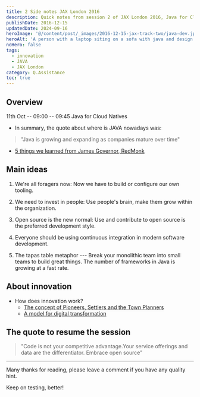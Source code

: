 ```yaml
---
title: 2 Side notes JAX London 2016
description: Quick notes from session 2 of JAX London 2016, Java for Cloud Natives preseneted by James Governor from RedMonk.
publishDate: 2016-12-15
updatedDate: 2024-09-16
heroImage: '@/content/post/_images/2016-12-15-jax-track-two/java-dev.jpg'
heroAlt: 'A person with a laptop siting on a sofa with java and design books on his left side, the image taken from above the person.'
noHero: false
tags:
  - innovation
  - JAVA
  - JAX London
category: Q.Assistance
toc: true
---
```


## Overview

11th Oct -- 09:00 -- 09:45 Java for Cloud Natives

-   In summary, the quote about where is JAVA nowadays was:

> "Java is growing and expanding as companies mature over time"

-   [5 things we learned from James Governor, RedMonk](https://jaxenter.com/129566-129566.html)

## Main ideas

1. We're all foragers now: Now we have to build or configure our own tooling.

2. We need to invest in people: Use people's brain, make them grow within the organization.

3. Open source is the new normal: Use and contribute to open source is the preferred development style.

4. Everyone should be using continuous integration in modern software development.

5. The tapas table metaphor --- Break your monolithic team into small teams to build great things. The number of frameworks in Java is growing at a fast rate.

## About innovation

-   How does innovation work?
    -   [The concept of Pioneers, Settlers and the Town Planners](http://blog.gardeviance.org/2015/03/on-pioneers-settlers-town-planners-and.html)
    -   [A model for digital transformation](https://econsultancy.com/blog/68186-a-model-for-digital-transformation-pioneers-settlers-town-planners/)

## The quote to resume the session

> "Code is not your competitive advantage.Your service offerings and data are the differentiator. Embrace open source"

------
Many thanks for reading, please leave a comment if you have any quality hint.

Keep on testing, better!